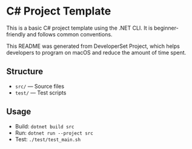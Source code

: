 # C# Project Template

This is a basic C# project template using the .NET CLI. It is beginner-friendly and follows common conventions.

This README was generated from DeveloperSet Project, which helps developers to program on macOS and reduce the amount of time spent.

## Structure
- `src/` — Source files
- `test/` — Test scripts

## Usage
- Build: `dotnet build src`
- Run: `dotnet run --project src`
- Test: `./test/test_main.sh`
